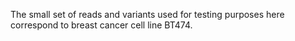 The small set of reads and variants used for testing purposes here correspond to breast cancer cell line BT474.
